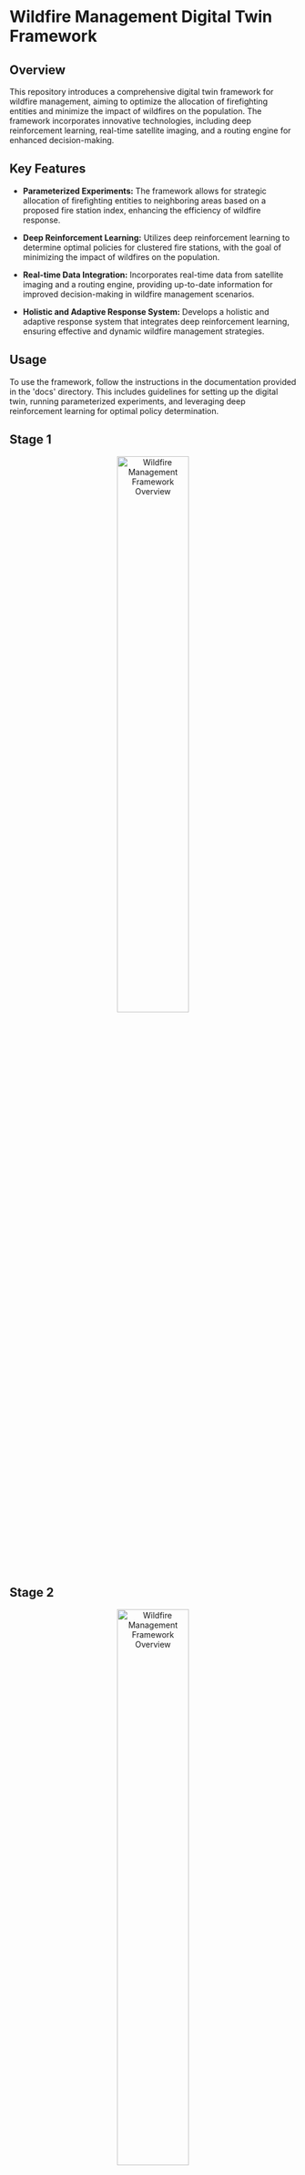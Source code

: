 
# Wildfire Management Digital Twin Framework

## Overview

This repository introduces a comprehensive digital twin framework for wildfire management, aiming to optimize the allocation of firefighting entities and minimize the impact of wildfires on the population. The framework incorporates innovative technologies, including deep reinforcement learning, real-time satellite imaging, and a routing engine for enhanced decision-making.

## Key Features

- **Parameterized Experiments:** The framework allows for strategic allocation of firefighting entities to neighboring areas based on a proposed fire station index, enhancing the efficiency of wildfire response.

- **Deep Reinforcement Learning:** Utilizes deep reinforcement learning to determine optimal policies for clustered fire stations, with the goal of minimizing the impact of wildfires on the population.

- **Real-time Data Integration:** Incorporates real-time data from satellite imaging and a routing engine, providing up-to-date information for improved decision-making in wildfire management scenarios.

- **Holistic and Adaptive Response System:** Develops a holistic and adaptive response system that integrates deep reinforcement learning, ensuring effective and dynamic wildfire management strategies.

## Usage

To use the framework, follow the instructions in the documentation provided in the 'docs' directory. This includes guidelines for setting up the digital twin, running parameterized experiments, and leveraging deep reinforcement learning for optimal policy determination.


## Stage 1
<div align="center">
  <a href="https://youtu.be/vVTLdvKKL_E">
    <img src="https://img.youtube.com/vi/your-first-video-ID/0.jpg" alt="Wildfire Management Framework Overview" style="width:50%;">
  </a>
</div>


## Stage 2
<div align="center">
  <a href="https://www.youtube.com/watch?v=QCFEepq0dFw">
    <img src="https://upload.wikimedia.org/wikipedia/commons/thumb/3/39/Icon_1_blue.svg/1200px-Icon_1_blue.svg" alt="Wildfire Management Framework Overview" style="width:50%;">
  </a>
</div>

## Getting Started

Clone the repository to your local machine:

```bash
git clone https://github.com/your-username/wildfire-management-digital-twin.git
cd wildfire-management-digital-twin
```

## Additional Commands
```bash
docker run --name mysql -d     -p3306:3306     -eMYSQL_ROOT_PASSWORD=ilab301    --restart unless-stopped    mysql:8

I've created this database for the simulation project "root@smartshots.ise.utk.edu:3306" with password ilab301. My data is now being pushed to this database once the python script is executed.








OSMR

docker run -t -v /home/ilab/osmr:/data osrm/osrm-backend osrm-extract -p /opt/car.lua /data/north-america-latest.osm.pbf


docker run -t -v /home/ilab/osmr:/data osrm/osrm-backend osrm-partition /data/north-america-latest.osrm
docker run -t -v /home/ilab/osmr:/data osrm/osrm-backend osrm-customize /data/north-america-latest.osrm




docker run --name osrm -t -i -p 5000:5000 -v c:/docker:/data osrm/osrm-backend osrm-routed --algorithm mld /data/berlin-latest.osrm


curl "http://smartshots.ise.utk.edu:5000/route/v1/driving/13.388860,52.517037;13.385983,52.496891?steps=true"


docker start osrm







